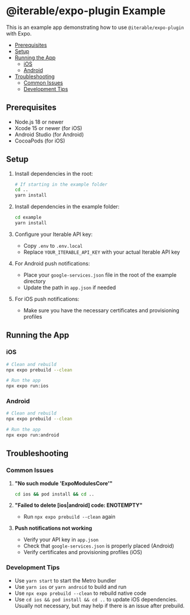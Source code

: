 # @iterable/expo-plugin Example

This is an example app demonstrating how to use `@iterable/expo-plugin` with
Expo.


<!-- @import "[TOC]" {cmd="toc" depthFrom=2 depthTo=3 orderedList=false} -->

<!-- code_chunk_output -->

- [Prerequisites](#prerequisites)
- [Setup](#setup)
- [Running the App](#running-the-app)
  - [iOS](#ios)
  - [Android](#android)
- [Troubleshooting](#troubleshooting)
  - [Common Issues](#common-issues)
  - [Development Tips](#development-tips)

<!-- /code_chunk_output -->

## Prerequisites

- Node.js 18 or newer
- Xcode 15 or newer (for iOS)
- Android Studio (for Android)
- CocoaPods (for iOS)

## Setup

1. Install dependencies in the root:
    ```bash
    # If starting in the example folder 
    cd ..
    yarn install
    ```
2. Install dependencies in the example folder:
    ```bash
    cd example
    yarn install
    ```
3. Configure your Iterable API key:
   - Copy `.env` to `.env.local`
   - Replace `YOUR_ITERABLE_API_KEY` with your actual Iterable API key

4. For Android push notifications:
   - Place your `google-services.json` file in the root of the example directory
   - Update the path in `app.json` if needed

5. For iOS push notifications:
   - Make sure you have the necessary certificates and provisioning profiles

## Running the App

### iOS

```bash
# Clean and rebuild
npx expo prebuild --clean

# Run the app
npx expo run:ios
```

### Android

```bash
# Clean and rebuild
npx expo prebuild --clean

# Run the app
npx expo run:android
```

## Troubleshooting

### Common Issues

1. **"No such module 'ExpoModulesCore'"**
   ```bash
   cd ios && pod install && cd ..
   ```

2. **"Failed to delete [ios|android] code: ENOTEMPTY"**
   - Run `npx expo prebuild --clean` again

3. **Push notifications not working**
   - Verify your API key in `app.json`
   - Check that `google-services.json` is properly placed (Android)
   - Verify certificates and provisioning profiles (iOS)

### Development Tips

- Use `yarn start` to start the Metro bundler
- Use `yarn ios` or `yarn android` to build and run
- Use `npx expo prebuild --clean` to rebuild native code
- Use `cd ios && pod install && cd ..` to update iOS dependencies.  Usually not
  necessary, but may help if there is an issue after prebuild.